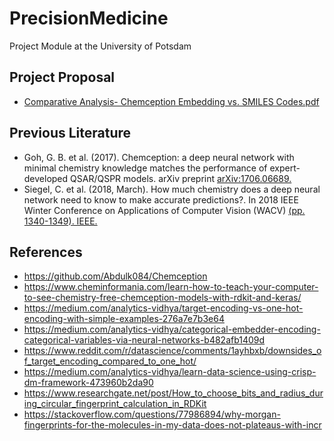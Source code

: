 # PrecisionMedicine
Project Module at the University of Potsdam

## Project Proposal
- [Comparative Analysis- Chemception Embedding vs. SMILES Codes.pdf](https://github.com/swapniljha001/PrecisionMedicine/blob/main/Comparative%20Analysis_%20Chemception%20Embedding%20vs.%20SMILES%20Codes.pdf)

## Previous Literature
- Goh, G. B. et al. (2017). Chemception: a deep neural network with minimal chemistry knowledge matches the performance of expert-developed QSAR/QSPR models. arXiv preprint [arXiv:1706.06689.](https://arxiv.org/abs/1706.06689)
- Siegel, C. et al. (2018, March). How much chemistry does a deep neural network need to know to make accurate predictions?. In 2018 IEEE Winter Conference on Applications of Computer Vision (WACV) [(pp. 1340-1349). IEEE.](https://arxiv.org/abs/1710.02238)

## References

- https://github.com/Abdulk084/Chemception
- https://www.cheminformania.com/learn-how-to-teach-your-computer-to-see-chemistry-free-chemception-models-with-rdkit-and-keras/
- https://medium.com/analytics-vidhya/target-encoding-vs-one-hot-encoding-with-simple-examples-276a7e7b3e64
- https://medium.com/analytics-vidhya/categorical-embedder-encoding-categorical-variables-via-neural-networks-b482afb1409d
- https://www.reddit.com/r/datascience/comments/1ayhbxb/downsides_of_target_encoding_compared_to_one_hot/
- https://medium.com/analytics-vidhya/learn-data-science-using-crisp-dm-framework-473960b2da90
- https://www.researchgate.net/post/How_to_choose_bits_and_radius_during_circular_fingerprint_calculation_in_RDKit
- https://stackoverflow.com/questions/77986894/why-morgan-fingerprints-for-the-molecules-in-my-data-does-not-plateaus-with-incr
